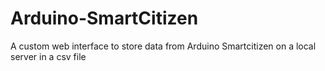 # Arduino-SmartCitizen
A custom web interface to store data from Arduino Smartcitizen on a local server in a csv file
